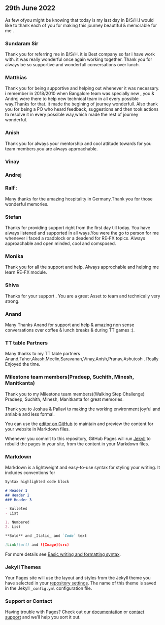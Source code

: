 ## 29th June 2022

As few ofyou might be knowing that today is my last day in B/S/H.I would like to thank each of you for making this journey beautiful & memorable for me .



### Sundaram Sir 
Thank you for referring me in B/S/H. it is Best company so far i have work with. it was really wonderful once again working together. Thank you for always be so supportive and wonderfull conversations over lunch.

### Matthias
Thank you for being supportive and helping out whenever it was necessary. i remember in 2018/2010 when Bangalore team was specially new , you & Andrej were there to help new technical team in all every possible way.Thanks for that. it made the begining of journey wonderfull. Also thank you for being a PO who heard feedback, suggestions and then took actions to resolve it in every possible way,which made the rest of journey wonderful. 

### Anish 
Thank you for always your mentorship and cool attitude towards for you team members.you are always approachable. 

### Vinay

### Andrej

### Ralf : 
Many thanks for the amazing hospitality in Germany.Thank you for those wonderful memories. 

### Stefan 
Thanks for providing support right from the first day till today. You have always listened and supported in all ways.You were the go to person for me whenever i faced a roadblock or a deadend for RE-FX topics. Always approachable and open minded, cool and comsposed. 

### Monika
Thank you for all the support and help. Always approchable and helping me learn RE-FX module.

### Shiva
Thanks for your support . You are a great Asset to team and technically very strong. 

### Anand
Many Thanks Anand for support and help & amazing non sense conversations over coffee & lunch breaks & during TT games :).   

### TT table Partners
Many thanks to my TT table partners Anand,Taher,Akash,Meclin,Saravanan,Vinay,Anish,Pranav,Ashutosh . Really Enjoyed the time.


### Milestone team members(Pradeep, Suchith, Minesh, Manitkanta)
Thank you to my Milestone team members((Walking Step Challenge) Pradeep, Suchith, Minesh, Manitkanta for great memories.

Thank you to Joshua & Pallavi to making the working environment joyful and amiable and less formal. 



You can use the [editor on GitHub](https://github.com/binay302/FarewellBSH/edit/gh-pages/index.md) to maintain and preview the content for your website in Markdown files.

Whenever you commit to this repository, GitHub Pages will run [Jekyll](https://jekyllrb.com/) to rebuild the pages in your site, from the content in your Markdown files.

### Markdown

Markdown is a lightweight and easy-to-use syntax for styling your writing. It includes conventions for

```markdown
Syntax highlighted code block

# Header 1
## Header 2
### Header 3

- Bulleted
- List

1. Numbered
2. List

**Bold** and _Italic_ and `Code` text

[Link](url) and ![Image](src)
```

For more details see [Basic writing and formatting syntax](https://docs.github.com/en/github/writing-on-github/getting-started-with-writing-and-formatting-on-github/basic-writing-and-formatting-syntax).

### Jekyll Themes

Your Pages site will use the layout and styles from the Jekyll theme you have selected in your [repository settings](https://github.com/binay302/FarewellBSH/settings/pages). The name of this theme is saved in the Jekyll `_config.yml` configuration file.

### Support or Contact

Having trouble with Pages? Check out our [documentation](https://docs.github.com/categories/github-pages-basics/) or [contact support](https://support.github.com/contact) and we’ll help you sort it out.
